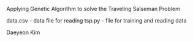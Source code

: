 Applying Genetic Algorithm to solve the Traveling Salseman Problem

data.csv - data file for reading
tsp.py - file for training and reading data

Daeyeon Kim

